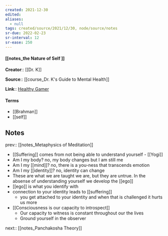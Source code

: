```yaml
---
created: 2021-12-30 
edited: 
aliases:
  - null
tags: created/source/2021/12/30, node/source/notes
sr-due: 2022-02-23
sr-interval: 12
sr-ease: 250
---
```


#### [[notes_the Nature of Self ]]
**Creator**:: [[Dr. K]]
 
**Source**:: [[course_Dr. K's Guide to Mental Health]]

**Link**:: [Healthy Gamer](https://coaching.healthygamer.gg/guide/lessons/the-nature-of-self)

#### Terms
- [[Brahman]]
- [[self]]

## Notes
prev:: [[notes_Metaphysics of Meditation]]
- [[Suffering]] comes from not being able to understand yourself - [[Yogi]]
- Am I my body? no, my body changes but I am still me
- Am I my [[mind]]? no, there is a you-ness that transcends emotion
- Am I my [[identity]]? no, identity can change
- These are what we are taught we are, but they are untrue. In the absense of understanding yourself we develop the [[ego]]
- [[ego]] is what you identify with
- connection to your identity leads to [[suffering]]
	- you get attached to your identity and when that is challenged it hurts us more
- [[Consciousness is our capacity to introspect]]
	- Our capacity to witness is constant throughout our the lives
	- Ground yourself in the observer

next:: [[notes_Panchakosha Theory]]